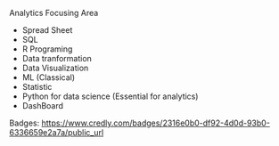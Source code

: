

Analytics Focusing Area 

- Spread Sheet 
- SQL 
- R Programing 
- Data tranformation 
- Data Visualization 
- ML (Classical)
- Statistic 
- Python for data science  (Essential for analytics)
- DashBoard 

Badges: 
https://www.credly.com/badges/2316e0b0-df92-4d0d-93b0-6336659e2a7a/public_url
